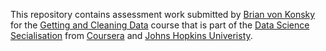 This repository contains assessment work submitted by [Brian von Konsky](https://www.linkedin.com/pub/brian-von-konsky/24/7a7/a09) for the [Getting and Cleaning Data](https://www.coursera.org/course/getdata) course that is part of the [Data Science Secialisation](https://www.coursera.org/specialization/jhudatascience/) from [Coursera](https://www.coursera.org/) and [Johns Hopkins Univeristy](https://www.coursera.org/jhu). 
